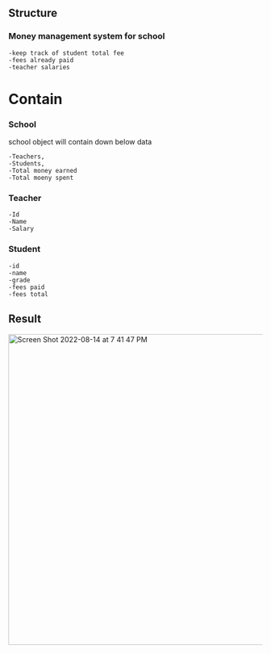 ## Structure ##
### Money management system for school ###
    -keep track of student total fee
    -fees already paid
    -teacher salaries



# Contain #
### School ###
school object will contain down below data

    -Teachers,
    -Students,
    -Total money earned
    -Total moeny spent

### Teacher
    -Id
    -Name
    -Salary

### Student
    -id
    -name
    -grade
    -fees paid
    -fees total

## Result
<img width="616" alt="Screen Shot 2022-08-14 at 7 41 47 PM" src="https://user-images.githubusercontent.com/88572626/184568850-a2455f1e-a5ca-485e-b8dd-81bee7c6199e.png">
